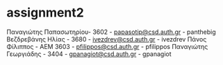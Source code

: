 # assignment2
Παναγιώτης Παπασωτηρίου- 3602 - papasotip@csd.auth.gr - panthebig
Βεζδρεβάνης Ηλίας - 3680 - ivezdrev@csd.auth.gr - ivezdrev
Πάνος Φίλιππος - ΑΕΜ 3603 - pfilippos@csd.auth.gr - pfilippos
Παναγιώτης Γεωργιάδης - 3404 - gpanagiot@csd.auth.gr - gpanagiot
